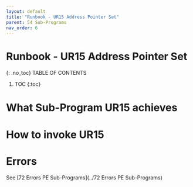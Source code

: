 ```yaml
---
layout: default
title: "Runbook - UR15 Address Pointer Set"
parent: 54 Sub-Programs
nav_order: 6
---
```


# Runbook - UR15 Address Pointer Set
{: .no_toc}
TABLE OF CONTENTS 
1. TOC
{:toc}  

# What Sub-Program UR15 achieves

# How to invoke UR15

# Errors
See [72 Errors PE Sub-Programs](../72 Errors PE Sub-Programs)
